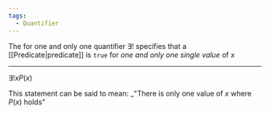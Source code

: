 ```yaml
---
tags:
  - Quantifier
---
```

The for one and only one quantifier $\exists!$  specifies that a [[Predicate|predicate]] is `true` for _one and only one single value_ of $x$

---

$\exists! x P (x)$ 

This statement can be said to mean:
	_"There is only one value of $x$ where $P(x)$ holds"